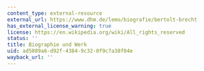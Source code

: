 ```yaml
---
content_type: external-resource
external_url: https://www.dhm.de/lemo/biografie/bertolt-brecht
has_external_license_warning: true
license: https://en.wikipedia.org/wiki/All_rights_reserved
status: ''
title: Biographie und Werk
uid: ad5089a6-d92f-4384-9c32-0f9c7a38f04e
wayback_url: ''
---
```

